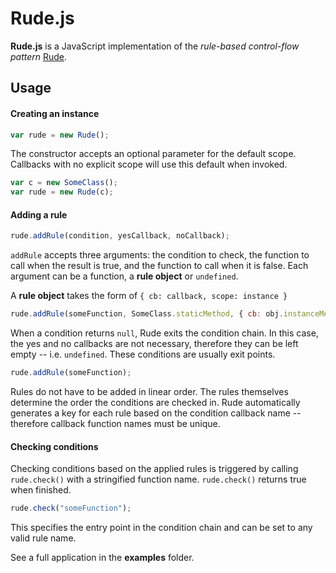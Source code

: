 # Rude.js

**Rude.js** is a JavaScript implementation of the *rule-based control-flow pattern* [Rude](https://github.com/kaisersparpick/Rude).


## Usage

#### Creating an instance
```js
var rude = new Rude();
```
The constructor accepts an optional parameter for the default scope. Callbacks with no explicit scope will use this default when invoked.
```js
var c = new SomeClass();
var rude = new Rude(c);
```
#### Adding a rule

```js
rude.addRule(condition, yesCallback, noCallback);
```

`addRule` accepts three arguments: the condition to check, the function to call when the result is true, and the function to call when it is false. Each argument can be a function, a **rule object** or `undefined`.

A **rule object** takes the form of `{ cb: callback, scope: instance }`

```js
rude.addRule(someFunction, SomeClass.staticMethod, { cb: obj.instanceMethod, scope: obj });
```

When a condition returns `null`, Rude exits the condition chain. In this case, the yes and no callbacks are not necessary, therefore they can be left empty -- i.e. `undefined`. These conditions are usually exit points.
```js
rude.addRule(someFunction);
```
Rules do not have to be added in linear order. The rules themselves determine the order the conditions are checked in. 
Rude automatically generates a key for each rule based on the condition callback name -- therefore callback function names must be unique. 

#### Checking conditions

Checking conditions based on the applied rules is triggered by calling `rude.check()` with a stringified function name. `rude.check()` returns true when finished.

```js
rude.check("someFunction");
```

This specifies the entry point in the condition chain and can be set to any valid rule name.

See a full application in the **examples** folder.
